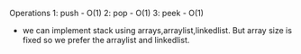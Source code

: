 Operations
1: push - O(1)
2: pop - O(1)
3: peek - O(1)

- we can implement stack using arrays,arraylist,linkedlist. But array size is fixed so we prefer the arraylist and linkedlist.
